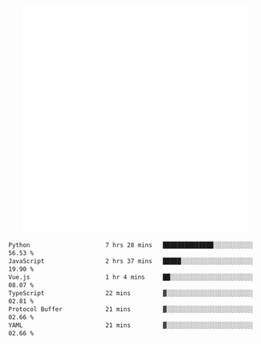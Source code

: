 <div align="center">
    <a href="https://konst.fish">
        <img src="https://raw.githubusercontent.com/konstfish/konstfish/master/fish.svg" alt="Logo" width="450"/>
    </a>
</div>

<!--START_SECTION:waka-->

```text
Python                     7 hrs 28 mins   ██████████████░░░░░░░░░░░   56.53 %
JavaScript                 2 hrs 37 mins   █████░░░░░░░░░░░░░░░░░░░░   19.90 %
Vue.js                     1 hr 4 mins     ██░░░░░░░░░░░░░░░░░░░░░░░   08.07 %
TypeScript                 22 mins         ▓░░░░░░░░░░░░░░░░░░░░░░░░   02.81 %
Protocol Buffer            21 mins         ▓░░░░░░░░░░░░░░░░░░░░░░░░   02.66 %
YAML                       21 mins         ▓░░░░░░░░░░░░░░░░░░░░░░░░   02.66 %
```

<!--END_SECTION:waka-->
